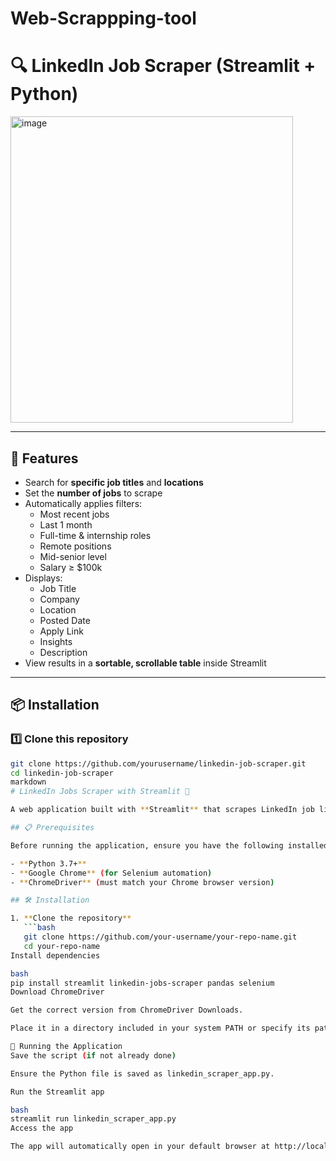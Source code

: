 # Web-Scrappping-tool
# 🔍 LinkedIn Job Scraper (Streamlit + Python)
<img width="452" height="490" alt="image" src="https://github.com/user-attachments/assets/62a45f35-4481-4a0d-99c1-368734159171" />


---

## 🚀 Features

- Search for **specific job titles** and **locations**
- Set the **number of jobs** to scrape
- Automatically applies filters:
  - Most recent jobs
  - Last 1 month
  - Full-time & internship roles
  - Remote positions
  - Mid-senior level
  - Salary ≥ $100k
- Displays:
  - Job Title
  - Company
  - Location
  - Posted Date
  - Apply Link
  - Insights
  - Description
- View results in a **sortable, scrollable table** inside Streamlit

---

## 📦 Installation

### 1️⃣ Clone this repository
```bash
git clone https://github.com/yourusername/linkedin-job-scraper.git
cd linkedin-job-scraper
markdown
# LinkedIn Jobs Scraper with Streamlit 🚀  

A web application built with **Streamlit** that scrapes LinkedIn job listings based on user input (keywords, location, experience level, etc.) and displays the results in a structured format.  

## 📋 Prerequisites  

Before running the application, ensure you have the following installed:  

- **Python 3.7+**  
- **Google Chrome** (for Selenium automation)  
- **ChromeDriver** (must match your Chrome browser version)  

## 🛠 Installation  

1. **Clone the repository**  
   ```bash
   git clone https://github.com/your-username/your-repo-name.git
   cd your-repo-name
Install dependencies

bash
pip install streamlit linkedin-jobs-scraper pandas selenium
Download ChromeDriver

Get the correct version from ChromeDriver Downloads.

Place it in a directory included in your system PATH or specify its path in the script.

🚀 Running the Application
Save the script (if not already done)

Ensure the Python file is saved as linkedin_scraper_app.py.

Run the Streamlit app

bash
streamlit run linkedin_scraper_app.py
Access the app

The app will automatically open in your default browser at http://localhost:8501.

